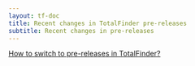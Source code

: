 ```yaml
---
layout: tf-doc
title: Recent changes in TotalFinder pre-releases
subtitle: Recent changes in pre-releases
---
```


<script src="changelog.js" type="text/javascript" charset="utf-8"></script>

<div class="betaswitch">
<a href="javascript:showBetaHint(this);">How to switch to pre-releases in TotalFinder?</a>
<div class="betahint" style="display:none">
  Please enable the "Include pre-releases" checkbox in the System->Updates section of the TotalFinder preferences tab:<br/>
  <img src="/images/pref-about.png" style="width:300px" class="doc-image add-shadow">
</div>
</div>

<div class="changelogx">
  <div id="page" class="changelog"></div>
</div>

<script type="text/javascript" charset="utf-8">
  $.get('changelog-beta.txt?x='+((Math.random()+"").substring(2)), function(data) {
    var changelog = parsePlaintextChangelog(data);
    var getDownloadLinkForVersion = function(version) {
      return "http://downloads.binaryage.com/TotalFinder-"+version+".dmg"
    };
    var getReleaseDateText = function(date) {
      return "released on " + date;
    };
    generateChangelogHTML("#page", changelog, getDownloadLinkForVersion, getReleaseDateText);
  });
  
  function showBetaHint() {
    $('.betahint').toggle();
  }
</script>
